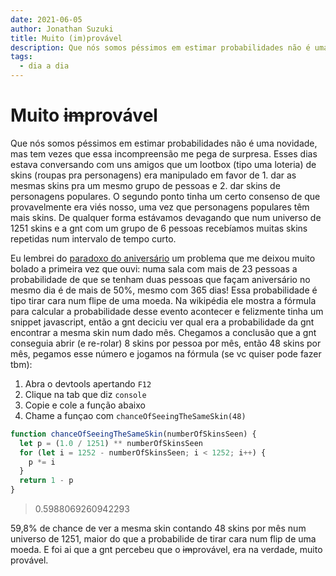 ```yaml
---
date: 2021-06-05
author: Jonathan Suzuki
title: Muito (im)provável
description: Que nós somos péssimos em estimar probabilidades não é uma novidade...
tags:
  - dia a dia
---
```


# Muito ~~im~~provável

Que nós somos péssimos em estimar probabilidades não é uma novidade, mas tem vezes que essa incompreensão me pega de surpresa. Esses dias estava conversando com uns amigos que um lootbox (tipo uma loteria) de skins (roupas pra personagens) era manipulado em favor de 1. dar as mesmas skins pra um mesmo grupo de pessoas e 2. dar skins de personagens populares. O segundo ponto tinha um certo consenso de que provavelmente era viés nosso, uma vez que personagens populares têm mais skins. De qualquer forma estávamos devagando que num universo de 1251 skins e a gnt com um grupo de 6 pessoas recebíamos muitas skins repetidas num intervalo de tempo curto.

Eu lembrei do [paradoxo do aniversário](https://pt.wikipedia.org/wiki/Paradoxo_do_anivers%C3%A1rio) um problema que me deixou muito bolado a primeira vez que ouvi: numa sala com mais de 23 pessoas a probabilidade de que se tenham duas pessoas que façam aniversário no mesmo dia é de mais de 50%, mesmo com 365 dias! Essa probabilidade é tipo tirar cara num flipe de uma moeda. Na wikipédia ele mostra a fórmula para calcular a probabilidade desse evento acontecer e felizmente tinha um snippet javascript, então a gnt deciciu ver qual era a probabilidade da gnt encontrar a mesma skin num dado mês. Chegamos a conclusão que a gnt conseguia abrir (e re-rolar) 8 skins por pessoa por mês, então 48 skins por mês, pegamos esse número e jogamos na fórmula (se vc quiser pode fazer tbm):

1. Abra o devtools apertando `F12`
2. Clique na tab que diz `console`
3. Copie e cole a função abaixo
4. Chame a funçao com `chanceOfSeeingTheSameSkin(48)`

```js
function chanceOfSeeingTheSameSkin(numberOfSkinsSeen) {
  let p = (1.0 / 1251) ** numberOfSkinsSeen
  for (let i = 1252 - numberOfSkinsSeen; i < 1252; i++) {
    p *= i
  }
  return 1 - p
}
```

> 0.5988069260942293

59,8% de chance de ver a mesma skin contando 48 skins por mês num universo de 1251, maior do que a probabilide de tirar cara num flip de uma moeda. E foi ai que a gnt percebeu que o ~~im~~provável, era na verdade, muito provável.
